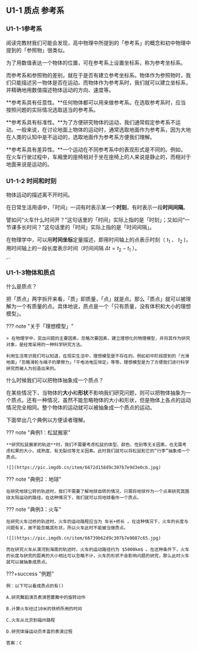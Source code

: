 ## U1-1 质点 参考系

### U1-1-1参考系

阅读完教材我们可能会发现，高中物理中所提到的「参考系」的概念和初中物理中提到的「参照物」很类似。

为了用数值表达一个物体的位置，可在参考系上设置坐标系，称为参考坐标系。

而参考系和参照物的差别，就在于是否有建立参考坐标系。物体作为参照物时，我们只能描述另一物体是否在运动。而物体作为参考系时，我们就可以建立坐标系，并精确地用数值描述物体运动的方向、速度等。

**参考系具有任意性。**任何物体都可以用来做参考系。在选取参考系时，应当按照问题的实际情况选取适当的参考系。

**参考系具有标准性。**为了方便研究物体的运动，我们通常假定参考系不运动。一般来说，在讨论地面上物体的运动时，通常选取地面作为参考系，因为大地在人类的认知中是不运动的，选取地面作为参考系方便我们理解。

**参考系具有差异性。**一个运动在不同参考系中的表现形式是不同的。例如，在火车行驶过程中，车厢里的座椅相对于坐在座椅上的人来说是静止的，而相对于地面来说是运动的。



### U1-1-2 时间和时刻

物体运动的描述离不开时间。

在日常生活用语中，「时间」一词有时表示某一个**时刻**，有时表示一段**时间间隔**。

譬如问“火车什么时间开？”这句话里的「时间」实际上指的是「时刻」；又如问“一节课多长时间？”这句话里的「时间」实际上指的是「时间间隔」。

在物理学中，可以用**时间坐标**定量描述，即用时间轴上的点表示时刻（ $t_1$ 、 $t_2$ )，用时间轴上的一段长度表示时间（时间间隔 $\Delta t=t_2-t_1$ ）。

<img src="https://pic.imgdb.cn/item/675e4023d0e0a243d4e41314.jpg" alt="1-1-5" style="zoom:25%;" />

### U1-1-3物体和质点

什么是质点？

把「质点」两字拆开来看，「质」即质量，「点」就是点。那么「质点」就可以被理解为一个有质量的点。具体地说，质点是一个「只有质量，没有体积和大小的理想模型」。

??? note "关于「理想模型」"

    > 在物理学中，突出问题的主要因素，忽略次要因素，建立理想化的物理模型，并将其作为研究对象，是经常采用的一种科学研究方法。
    
    利用生活常识我们可以知道，在现实生活中，理想模型是不存在的。例如初中阶段提到的「光滑地面」「忽略滑轮与绳子的摩擦力」「干电池电压恒定」等等。理想模型是为了方便我们进行科学研究而被人为创造出来的。

什么时候我们可以把物体抽象成一个质点？

在某些情况下，当物体的**大小**和**形状**不影响我们研究问题，则可以把物体抽象为一个质点。还有一种情况，虽然不能忽略物体的大小和形状，但是物体上各点的运动情况完全相同。整个物体的运动就可以被抽象成一个质点的运动。

下面举出几个典例以方便读者理解。

??? note "典例1：松鼠搬家"

    **研究松鼠搬家的轨迹**时，我们不需要考虑松鼠的体型、颜色、性别等无关因素，也无需考虑松果的大小、成熟度、有无裂纹等无关因素。此时我们就可以将松鼠和它的“行李”抽象成一个质点。
    
    ![](https://pic.imgdb.cn/item/6672d158d9c307b7e9d3e0cb.jpg)

??? note "典例2：地球"

    在研究地球公转的轨迹时，我们不需要了解地球自转的情况，只需将地球作为一个点来研究其围绕太阳运动的路径。在这种情况下，我们就可以将地球看作一个质点。

??? note "典例3：火车"

    在研究火车过桥的轨迹时，火车的运动路程应当为 车长+桥长 。在这种情况下，火车的长度与问题有关，故不能忽略其形状，所以火车此时不能被当做质点。
    
    ![](https://pic.imgdb.cn/item/66739b62d9c307b7e9087c65.jpg)
    
    而在研究火车从漠河到海南的轨迹时，火车的运动路径约为 $5000km$ 。在这种条件下，火车的长度与研究的距离的大小相比可以忽略不计，火车的形状不会影响问题的研究，那么此时火车就可以被抽象成质点。

???+success "例题"

    例：以下可以看成质点的有()
    
    A.研究舞蹈演员表演芭蕾舞中的旋转动作
    
    B.计算火车经过10米的铁桥所用的时间
    
    C.火车从北京到福州路程
    
    D.研究体操运动员丰富的表演过程
    
    答案：C

